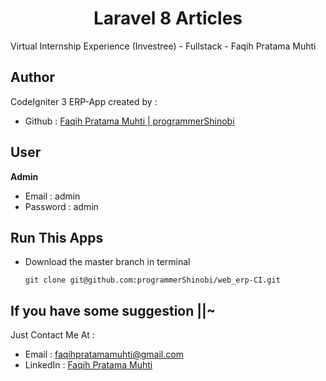 <h1 align="center">Laravel 8 Articles</h1>
<p>Virtual Internship Experience (Investree) - Fullstack - Faqih Pratama Muhti</p>

## Author
CodeIgniter 3 ERP-App created by :

- Github : <a href="https://github.com/programmerShinobi"> Faqih Pratama Muhti | programmerShinobi </a>

## User
**Admin**
- Email     : admin
- Password  : admin


## Run This Apps
- Download the master branch in terminal
	``` 
  git clone git@github.com:programmerShinobi/web_erp-CI.git
  ```


## If you have some suggestion ||~
Just Contact Me At :
- Email     : <a href="mailto:faqihpratamamuhti@gmail.com">faqihpratamamuhti@gmail.com</a>
- LinkedIn  : <a href="https://www.linkedin.com/in/faqih-pratama-muhti-9a75a2130/">Faqih Pratama Muhti</a>
